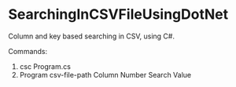 # SearchingInCSVFileUsingDotNet
Column and key based searching in CSV, using C#.

Commands:

1. csc Program.cs
2. Program csv-file-path Column Number Search Value
